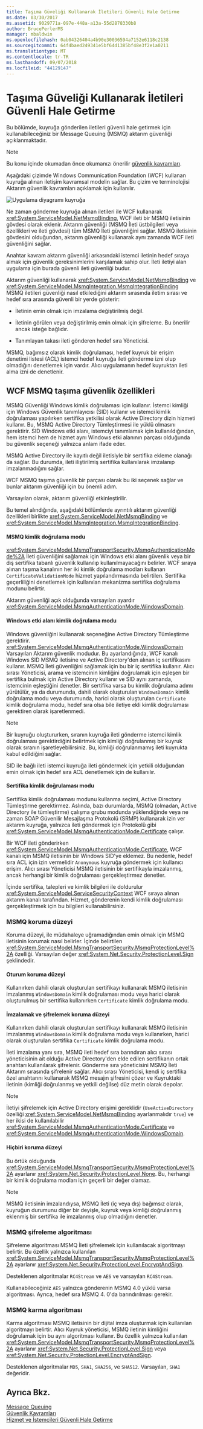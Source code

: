 ```yaml
---
title: Taşıma Güveliği Kullanarak İletileri Güvenli Hale Getirme
ms.date: 03/30/2017
ms.assetid: 9029771a-097e-448a-a13a-55d2878330b8
author: BrucePerlerMS
manager: mbaldwin
ms.openlocfilehash: 0ab04326404a4b90e30036594a7152e6118c2138
ms.sourcegitcommit: 64f4baed249341e5bf64d1385bf48e3f2e1a0211
ms.translationtype: MT
ms.contentlocale: tr-TR
ms.lasthandoff: 09/07/2018
ms.locfileid: "44129147"
---
```

# <a name="securing-messages-using-transport-security"></a>Taşıma Güveliği Kullanarak İletileri Güvenli Hale Getirme
Bu bölümde, kuyruğa gönderilen iletileri güvenli hale getirmek için kullanabileceğiniz bir Message Queuing (MSMQ) aktarım güvenliği açıklanmaktadır.  
  
> [!NOTE]
>  Bu konu içinde okumadan önce okumanızı önerilir [güvenlik kavramları](../../../../docs/framework/wcf/feature-details/security-concepts.md).  
  
 Aşağıdaki çizimde Windows Communication Foundation (WCF) kullanan kuyruğa alınan iletişim kavramsal modelin sağlar. Bu çizim ve terminolojisi Aktarım güvenlik kavramları açıklamak için kullanılır.  
  
 ![Uygulama diyagramı kuyruğa](../../../../docs/framework/wcf/feature-details/media/distributed-queue-figure.jpg "dağıtılmış-kuyruk-Şekil")  
  
 Ne zaman gönderme kuyruğa alınan iletileri ile WCF kullanarak <xref:System.ServiceModel.NetMsmqBinding>, WCF ileti bir MSMQ iletisinin gövdesi olarak eklenir. Aktarım güvenliği (MSMQ İleti üstbilgileri veya özellikleri ve ileti gövdesi) tüm MSMQ İleti güvenliğini sağlar. MSMQ iletisinin gövdesini olduğundan, aktarım güvenliği kullanarak aynı zamanda WCF ileti güvenliğini sağlar.  
  
 Anahtar kavram aktarım güvenliği arkasındaki istemci iletinin hedef sıraya almak için güvenlik gereksinimlerini karşılamak sahip olur. İleti iletiyi alan uygulama için burada güvenli ileti güvenliği budur.  
  
 Aktarım güvenliği kullanarak <xref:System.ServiceModel.NetMsmqBinding> ve <xref:System.ServiceModel.MsmqIntegration.MsmqIntegrationBinding> MSMQ iletileri güvenliği nasıl etkilediğini aktarım sırasında iletim sırası ve hedef sıra arasında güvenli bir yerde gösterir:  
  
-   İletinin emin olmak için imzalama değiştirilmiş değil.  
  
-   İletinin görülen veya değiştirilmiş emin olmak için şifreleme. Bu önerilir ancak isteğe bağlıdır.  
  
-   Tanımlayan takası ileti gönderen hedef sıra Yöneticisi.  
  
 MSMQ, bağımsız olarak kimlik doğrulaması, hedef kuyruk bir erişim denetimi listesi (ACL) istemci hedef kuyruğa ileti gönderme izni olup olmadığını denetlemek için vardır. Alıcı uygulamanın hedef kuyruktan ileti alma izni de denetlenir.  
  
## <a name="wcf-msmq-transport-security-properties"></a>WCF MSMQ taşıma güvenlik özellikleri  
 MSMQ Güvenliği Windows kimlik doğrulaması için kullanır. İstemci kimliği için Windows Güvenlik tanımlayıcısı (SID) kullanır ve istemci kimlik doğrulaması yapılırken sertifika yetkilisi olarak Active Directory dizin hizmeti kullanır. Bu, MSMQ Active Directory Tümleştirmesi ile yüklü olmasını gerektirir. SID Windows etki alanı, istemciyi tanımlamak için kullanıldığından, hem istemci hem de hizmet aynı Windows etki alanının parçası olduğunda bu güvenlik seçeneği yalnızca anlam ifade eder.  
  
 MSMQ Active Directory ile kayıtlı değil iletisiyle bir sertifika ekleme olanağı da sağlar. Bu durumda, ileti iliştirilmiş sertifika kullanılarak imzalanıp imzalanmadığını sağlar.  
  
 WCF MSMQ taşıma güvenlik bir parçası olarak bu iki seçenek sağlar ve bunlar aktarım güvenliği için bu önemli adım.  
  
 Varsayılan olarak, aktarım güvenliği etkinleştirilir.  
  
 Bu temel alındığında, aşağıdaki bölümlerde ayrıntılı aktarım güvenliği özellikleri birlikte <xref:System.ServiceModel.NetMsmqBinding> ve <xref:System.ServiceModel.MsmqIntegration.MsmqIntegrationBinding>.  
  
#### <a name="msmq-authentication-mode"></a>MSMQ kimlik doğrulama modu  
 <xref:System.ServiceModel.MsmqTransportSecurity.MsmqAuthenticationMode%2A> İleti güvenliğini sağlamak için Windows etki alanı güvenlik veya bir dış sertifika tabanlı güvenlik kullanılıp kullanılmayacağını belirler. WCF sıraya alınan taşıma kanalının her iki kimlik doğrulama modları kullanan `CertificateValidationMode` hizmet yapılandırmasında belirtilen. Sertifika geçerliliğini denetlemek için kullanılan mekanizma sertifika doğrulama modunu belirtir.  
  
 Aktarım güvenliği açık olduğunda varsayılan ayardır <xref:System.ServiceModel.MsmqAuthenticationMode.WindowsDomain>.  
  
#### <a name="windows-domain-authentication-mode"></a>Windows etki alanı kimlik doğrulama modu  
 Windows güvenliğini kullanarak seçeneğine Active Directory Tümleştirme gerektirir. <xref:System.ServiceModel.MsmqAuthenticationMode.WindowsDomain> Varsayılan Aktarım güvenlik modudur. Bu ayarlandığında, WCF kanalı Windows SID MSMQ iletisine ve Active Directory'den alınan iç sertifikasını kullanır. MSMQ İleti güvenliğini sağlamak için bu bir iç sertifika kullanır. Alıcı sırası Yöneticisi, arama ve istemcinin kimliğini doğrulamak için eşleşen bir sertifika bulmak için Active Directory kullanır ve SID aynı zamanda, istemcinin eşleştiğini denetler. Bir sertifika varsa bu kimlik doğrulama adımı yürütülür, ya da durumunda, dahili olarak oluşturulan `WindowsDomain` kimlik doğrulama modu veya durumunda, harici olarak oluşturulan `Certificate` kimlik doğrulama modu, hedef sıra olsa bile iletiye ekli kimlik doğrulaması gerektiren olarak işaretlenmedi.  
  
> [!NOTE]
>  Bir kuyruğu oluştururken, sıranın kuyruğa ileti gönderme istemci kimlik doğrulaması gerektirdiğini belirtmek için kimliği doğrulanmış bir kuyruk olarak sıranın işaretleyebilirsiniz. Bu, kimliği doğrulanmamış ileti kuyrukta kabul edildiğini sağlar.  
  
 SID ile bağlı ileti istemci kuyruğa ileti göndermek için yetkili olduğundan emin olmak için hedef sıra ACL denetlemek için de kullanılır.  
  
#### <a name="certificate-authentication-mode"></a>Sertifika kimlik doğrulaması modu  
 Sertifika kimlik doğrulaması modunu kullanma seçimi, Active Directory Tümleştirme gerektirmez. Aslında, bazı durumlarda, MSMQ (olmadan, Active Directory ile tümleştirme) çalışma grubu modunda yüklendiğinde veya ne zaman SOAP Güvenilir Mesajlaşma Protokolü (SRMP) kullanarak izin ver aktarım kuyruğa, yalnızca ileti göndermek için Protokolü gibi <xref:System.ServiceModel.MsmqAuthenticationMode.Certificate> çalışır.  
  
 Bir WCF ileti gönderirken <xref:System.ServiceModel.MsmqAuthenticationMode.Certificate>, WCF kanalı için MSMQ iletisinin bir Windows SID'ye eklemez. Bu nedenle, hedef sıra ACL için izin vermelidir `Anonymous` kuyruğa göndermek için kullanıcı erişim. Alıcı sırası Yöneticisi MSMQ iletisinin bir sertifikayla imzalanmış, ancak herhangi bir kimlik doğrulaması gerçekleştirmez denetler.  
  
 İçinde sertifika, talepleri ve kimlik bilgileri ile doldurulur <xref:System.ServiceModel.ServiceSecurityContext> WCF sıraya alınan aktarım kanalı tarafından. Hizmet, gönderenin kendi kimlik doğrulaması gerçekleştirmek için bu bilgileri kullanabilirsiniz.  
  
### <a name="msmq-protection-level"></a>MSMQ koruma düzeyi  
 Koruma düzeyi, ile müdahaleye uğramadığından emin olmak için MSMQ iletisinin korumak nasıl belirler. İçinde belirtilen <xref:System.ServiceModel.MsmqTransportSecurity.MsmqProtectionLevel%2A> özelliği. Varsayılan değer <xref:System.Net.Security.ProtectionLevel.Sign> şeklindedir.  
  
#### <a name="sign-protection-level"></a>Oturum koruma düzeyi  
 Kullanırken dahili olarak oluşturulan sertifikayı kullanarak MSMQ iletisinin imzalanmış `WindowsDomain` kimlik doğrulaması modu veya harici olarak oluşturulmuş bir sertifika kullanırken `Certificate` kimlik doğrulama modu.  
  
#### <a name="sign-and-encrypt-protection-level"></a>İmzalamak ve şifrelemek koruma düzeyi  
 Kullanırken dahili olarak oluşturulan sertifikayı kullanarak MSMQ iletisinin imzalanmış `WindowsDomain` kimlik doğrulama modu veya kullanırken, harici olarak oluşturulan sertifika `Certificate` kimlik doğrulama modu.  
  
 İleti imzalama yanı sıra, MSMQ ileti hedef sıra barındıran alıcı sırası yöneticisinin ait olduğu Active Directory'den elde edilen sertifikanın ortak anahtarı kullanılarak şifrelenir. Gönderme sıra yöneticisini MSMQ İleti Aktarım sırasında şifrelenir sağlar. Alıcı sırası Yöneticisi, kendi iç sertifika özel anahtarını kullanarak MSMQ mesajın şifresini çözer ve Kuyruktaki iletinin (kimliği doğrulanmış ve yetkili değilse) düz metin olarak depolar.  
  
> [!NOTE]
>  İletiyi şifrelemek için Active Directory erişimi gereklidir (`UseActiveDirectory` özelliği <xref:System.ServiceModel.NetMsmqBinding> ayarlanmalıdır `true`) ve her ikisi de kullanılabilir <xref:System.ServiceModel.MsmqAuthenticationMode.Certificate> ve <xref:System.ServiceModel.MsmqAuthenticationMode.WindowsDomain>.  
  
#### <a name="none-protection-level"></a>Hiçbiri koruma düzeyi  
 Bu örtük olduğunda <xref:System.ServiceModel.MsmqTransportSecurity.MsmqProtectionLevel%2A> ayarlanır <xref:System.Net.Security.ProtectionLevel.None>. Bu, herhangi bir kimlik doğrulama modları için geçerli bir değer olamaz.  
  
> [!NOTE]
>  MSMQ iletisinin imzalandıysa, MSMQ İleti (iç veya dış) bağımsız olarak, kuyruğun durumunu diğer bir deyişle, kuyruk veya kimliği doğrulanmış eklenmiş bir sertifika ile imzalanmış olup olmadığını denetler.  
  
### <a name="msmq-encryption-algorithm"></a>MSMQ şifreleme algoritması  
 Şifreleme algoritması MSMQ İleti şifrelemek için kullanılacak algoritmayı belirtir. Bu özellik yalnızca kullanılan <xref:System.ServiceModel.MsmqTransportSecurity.MsmqProtectionLevel%2A> ayarlanır <xref:System.Net.Security.ProtectionLevel.EncryptAndSign>.  
  
 Desteklenen algoritmalar `RC4Stream` ve `AES` ve varsayılan `RC4Stream`.  
  
 Kullanabileceğiniz `AES` yalnızca gönderenin MSMQ 4.0 yüklü varsa algoritması. Ayrıca, hedef sıra MSMQ 4. 0'da barındırılması gerekir.  
  
### <a name="msmq-hash-algorithm"></a>MSMQ karma algoritması  
 Karma algoritması MSMQ iletisinin bir dijital imza oluşturmak için kullanılan algoritmayı belirtir. Alıcı Kuyruk yöneticisi, MSMQ iletinin kimliğini doğrulamak için bu aynı algoritması kullanır. Bu özellik yalnızca kullanılan <xref:System.ServiceModel.MsmqTransportSecurity.MsmqProtectionLevel%2A> ayarlanır <xref:System.Net.Security.ProtectionLevel.Sign> veya <xref:System.Net.Security.ProtectionLevel.EncryptAndSign>.  
  
 Desteklenen algoritmalar `MD5`, `SHA1`, `SHA256`, ve `SHA512`. Varsayılan, `SHA1` değeridir.  
  
## <a name="see-also"></a>Ayrıca Bkz.  
 [Message Queuing](https://msdn.microsoft.com/library/ff917e87-05d5-478f-9430-0f560675ece1)  
 [Güvenlik Kavramları](../../../../docs/framework/wcf/feature-details/security-concepts.md)  
 [Hizmet ve İstemcileri Güvenli Hale Getirme](../../../../docs/framework/wcf/feature-details/securing-services-and-clients.md)
